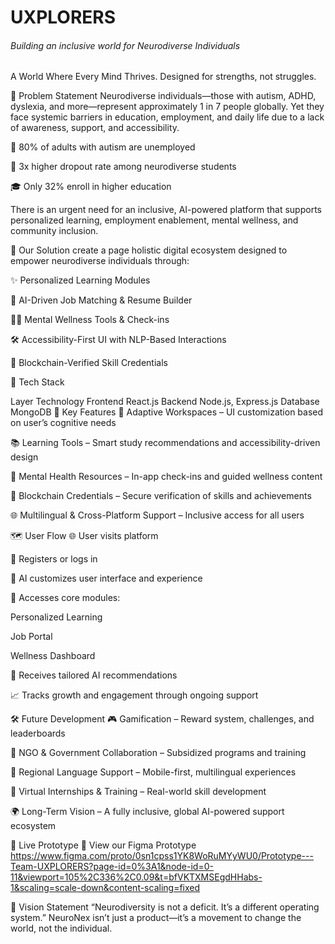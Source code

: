 # UXPLORERS

######  Building an inclusive world for Neurodiverse Individuals  #########
A World Where Every Mind Thrives.
Designed for strengths, not struggles.

🎯 Problem Statement
Neurodiverse individuals—those with autism, ADHD, dyslexia, and more—represent approximately 1 in 7 people globally. Yet they face systemic barriers in education, employment, and daily life due to a lack of awareness, support, and accessibility.

🧩 80% of adults with autism are unemployed

🏫 3x higher dropout rate among neurodiverse students

🎓 Only 32% enroll in higher education

There is an urgent need for an inclusive, AI-powered platform that supports personalized learning, employment enablement, mental wellness, and community inclusion.

🌟 Our Solution
create a page holistic digital ecosystem designed to empower neurodiverse individuals through:

✨ Personalized Learning Modules

💼 AI-Driven Job Matching & Resume Builder

🧘‍♂️ Mental Wellness Tools & Check-ins

🛠️ Accessibility-First UI with NLP-Based Interactions

🔐 Blockchain-Verified Skill Credentials

🔧 Tech Stack

Layer	Technology
Frontend	React.js
Backend	Node.js, Express.js
Database	MongoDB
🧩 Key Features
🔄 Adaptive Workspaces – UI customization based on user’s cognitive needs

📚 Learning Tools – Smart study recommendations and accessibility-driven design

🧠 Mental Health Resources – In-app check-ins and guided wellness content

🧾 Blockchain Credentials – Secure verification of skills and achievements

🌐 Multilingual & Cross-Platform Support – Inclusive access for all users

🗺️ User Flow
🌐 User visits platform

🔐 Registers or logs in

🤖 AI customizes user interface and experience

🎯 Accesses core modules:

Personalized Learning

Job Portal

Wellness Dashboard

🧠 Receives tailored AI recommendations

📈 Tracks growth and engagement through ongoing support

🛠️ Future Development
🎮 Gamification – Reward system, challenges, and leaderboards

🤝 NGO & Government Collaboration – Subsidized programs and training

📱 Regional Language Support – Mobile-first, multilingual experiences

💼 Virtual Internships & Training – Real-world skill development

🌍 Long-Term Vision – A fully inclusive, global AI-powered support ecosystem

🧪 Live Prototype
🔗 View our Figma Prototype
https://www.figma.com/proto/0sn1cpss1YK8WoRuMYyWU0/Prototype---Team-UXPLORERS?page-id=0%3A1&node-id=0-11&viewport=105%2C336%2C0.09&t=bfVKTXMSEgdHHabs-1&scaling=scale-down&content-scaling=fixed

🌈 Vision Statement
“Neurodiversity is not a deficit. It’s a different operating system.”
NeuroNex isn’t just a product—it’s a movement to change the world, not the individual.


